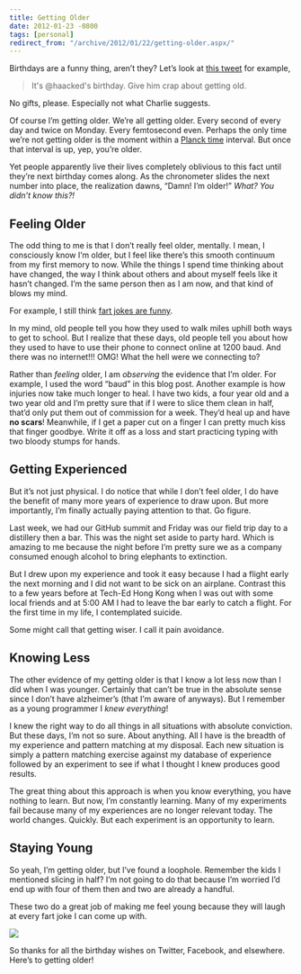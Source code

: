 ```yaml
---
title: Getting Older
date: 2012-01-23 -0800
tags: [personal]
redirect_from: "/archive/2012/01/22/getting-older.aspx/"
---
```


Birthdays are a funny thing, aren’t they? Let’s look at [this
tweet](https://twitter.com/#!/ckindel/status/161366815321243648 "Charlie Kindel Tweet")
for example,

> It's @haacked's birthday. Give him crap about getting old.

No gifts, please. Especially not what Charlie suggests.

Of course I’m getting older. We’re all getting older. Every second of
every day and twice on Monday. Every femtosecond even. Perhaps the only
time we’re not getting older is the moment within a [Planck
time](http://en.wikipedia.org/wiki/Planck_time "Planck time") interval.
But once that interval is up, yep, you’re older.

Yet people apparently live their lives completely oblivious to this fact
until they’re next birthday comes along. As the chronometer slides the
next number into place, the realization dawns, “Damn! I’m older!” *What?
You didn’t know this?!*

Feeling Older
-------------

The odd thing to me is that I don’t really feel older, mentally. I mean,
I consciously know I’m older, but I feel like there’s this smooth
continuum from my first memory to now. While the things I spend time
thinking about have changed, the way I think about others and about
myself feels like it hasn’t changed. I’m the same person then as I am
now, and that kind of blows my mind.

For example, I still think [fart jokes are
funny](http://www.metatube.com/en/videos/5655/Family-guy-fart-contest-Peter-Vs-Michael-Moore/ "Fart Contest Michael Moore vs Peter Griffin").

In my mind, old people tell you how they used to walk miles uphill both
ways to get to school. But I realize that these days, old people tell
you about how they used to have to use their phone to connect online at
1200 baud. And there was no internet!!! OMG! What the hell were we
connecting to?

Rather than *feeling* older, I am *observing* the evidence that I’m
older. For example, I used the word “baud” in this blog post. Another
example is how injuries now take much longer to heal. I have two kids, a
four year old and a two year old and I’m pretty sure that if I were to
slice them clean in half, that’d only put them out of commission for a
week. They’d heal up and have **no scars**! Meanwhile, if I get a paper
cut on a finger I can pretty much kiss that finger goodbye. Write it off
as a loss and start practicing typing with two bloody stumps for hands.

Getting Experienced
-------------------

But it’s not just physical. I do notice that while I don’t feel older, I
do have the benefit of many more years of experience to draw upon. But
more importantly, I’m finally actually paying attention to that. Go
figure.

Last week, we had our GitHub summit and Friday was our field trip day to
a distillery then a bar. This was the night set aside to party hard.
Which is amazing to me because the night before I’m pretty sure we as a
company consumed enough alcohol to bring elephants to extinction.

But I drew upon my experience and took it easy because I had a flight
early the next morning and I did not want to be sick on an airplane.
Contrast this to a few years before at Tech-Ed Hong Kong when I was out
with some local friends and at 5:00 AM I had to leave the bar early to
catch a flight. For the first time in my life, I contemplated suicide.

Some might call that getting wiser. I call it pain avoidance.

Knowing Less
------------

The other evidence of my getting older is that I know a lot less now
than I did when I was younger. Certainly that can’t be true in the
absolute sense since I don’t have alzheimer’s (that I’m aware of
anyways). But I remember as a young programmer I *knew everything*!

I knew the right way to do all things in all situations with absolute
conviction. But these days, I’m not so sure. About anything. All I have
is the breadth of my experience and pattern matching at my disposal.
Each new situation is simply a pattern matching exercise against my
database of experience followed by an experiment to see if what I
thought I knew produces good results.

The great thing about this approach is when you know everything, you
have nothing to learn. But now, I’m constantly learning. Many of my
experiments fail because many of my experiences are no longer relevant
today. The world changes. Quickly. But each experiment is an opportunity
to learn.

Staying Young
-------------

So yeah, I’m getting older, but I’ve found a loophole. Remember the kids
I mentioned slicing in half? I’m not going to do that because I’m
worried I’d end up with four of them then and two are already a handful.

These two do a great job of making me feel young because they will laugh
at every fart joke I can come up with.

![](https://fbcdn-sphotos-a.akamaihd.net/hphotos-ak-snc7/403800_10150603988035272_579730271_11411110_1608662224_n.jpg)

So thanks for all the birthday wishes on Twitter, Facebook, and
elsewhere. Here’s to getting older!

